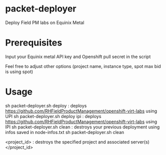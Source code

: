 # packet-deployer

Deploy Field PM labs on Equinix Metal

# Prerequisites

Input your Equinix metal API key and Openshift pull secret in the script

Feel free to adjust other options (project name, instance type, spot max bid is using spot)

# Usage

sh packet-deployer.sh deploy : deploys <https://github.com/RHFieldProductManagement/openshift-virt-labs> using UPI sh packet-deployer.sh deploy ipi : deploys <https://github.com/RHFieldProductManagement/openshift-virt-labs> using IPI sh packet-deployer.sh clean : destroys your previous deployment using infos saved in node-infos.txt sh packet-deployer.sh clean

<project_id> : destroys the specified project and associated server(s)</project_id>
